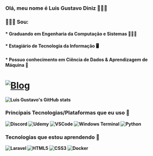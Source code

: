 ### Olá, meu nome é Luis Gustavo Diniz 👋👋👋
### 🙋🏾‍♂️ Sou: 
#### * Graduando em <strong>Engenharia da Computação e Sistemas<strong> 👨🏾‍💻
#### * Estagiário de <strong>Tecnologia da Informação<strong> 🖥️
#### * Possuo conhecimento em <strong>Ciência de Dados & Aprendizagem de Máquina<strong> 🤖

# [![Blog](    https://img.shields.io/badge/LinkedIn-0077B5?style=for-the-badge&logo=linkedin&logoColor=white)](https://www.linkedin.com/in/luis-gustavo-diniz-pereira-0b64411b4/)

![Luis Gustavo's GitHub stats](https://github-readme-stats.vercel.app/api?username=luisgustavd&show_icons=true&theme=transparent)

### Principais Tecnologias/Plataformas que eu uso 🎯

<div class="container">
  <img alt="Discord" src="https://img.shields.io/badge/Discord-5865F2?style=for-the-badge&logo=discord&logoColor=white">
  <img alt="Udemy" src="https://img.shields.io/badge/Udemy-EC5252?style=for-the-badge&logo=Udemy&logoColor=white">
  <img alt="VSCode" src="https://img.shields.io/badge/VSCode-0078D4?style=for-the-badge&logo=visual%20studio%20code&logoColor=white">
  <img alt="Windows Terminal" src="https://img.shields.io/badge/windows%20terminal-4D4D4D?style=for-the-badge&logo=windows%20terminal&logoColor=white">
  <img alt="Python" src="https://img.shields.io/badge/Python-FFD43B?style=for-the-badge&logo=python&logoColor=blue">
</div>

### Tecnologias que estou aprendendo 🔹
<div class="container">
  <img alt="Laravel" src="https://img.shields.io/badge/laravel-%23FF2D20.svg?style=for-the-badge&logo=laravel&logoColor=white">
  <img alt="HTML5" src="https://img.shields.io/badge/HTML5-E34F26?style=for-the-badge&logo=html5&logoColor=white">
  <img alt="CSS3" src="https://img.shields.io/badge/CSS3-1572B6?style=for-the-badge&logo=css3&logoColor=white">
  <img alt="Docker" src="https://img.shields.io/badge/Docker-2CA5E0?style=for-the-badge&logo=docker&logoColor=white">
</div>
